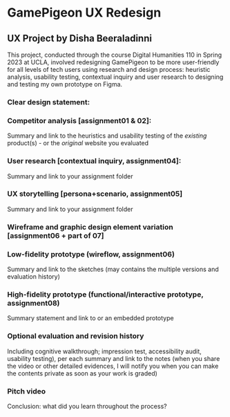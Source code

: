 # GamePigeon UX Redesign

## UX Project by Disha Beeraladinni
This project, conducted through the course Digital Humanities 110 in Spring 2023 at UCLA, involved redesigning GamePigeon to be more user-friendly for all levels of tech users using research and design process: heuristic analysis, usability testing, contextual inquiry and user research to designing and testing my own prototype on Figma.

###  Clear design statement: 

### Competitor analysis [assignment01 & 02]:
Summary and link to the heuristics and usability testing of the *existing* product(s) - or the *original* website you evaluated

### User research [contextual inquiry, assignment04]:
Summary and link to your assignment folder

### UX storytelling [persona+scenario, assignment05]
Summary and link to your assignment folder

### Wireframe and graphic design element variation [assignment06 + part of 07]

### Low-fidelity prototype (wireflow, assignment06)
Summary and link to the sketches (may contains the multiple versions and evaluation history)

### High-fidelity prototype (functional/interactive prototype, assignment08)
Summary statement and link to or an embedded prototype

### Optional evaluation and revision history 
Including cognitive walkthrough; impression test, accessibility audit, usability testing), per each summary and link to the notes (when you share the video or other detailed evidences, I will notify you when you can make the contents private as soon as your work is graded)

### Pitch video 
Conclusion: what did you learn throughout the process?



